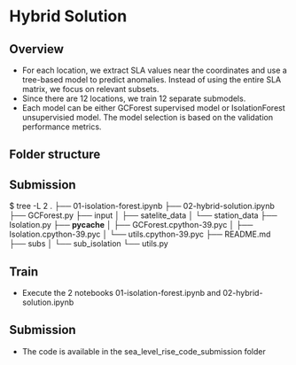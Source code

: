 
# Hybrid Solution  

## Overview  
- For each location, we extract SLA values near the coordinates and use a tree-based model to predict anomalies. Instead of using the entire SLA matrix, we focus on relevant subsets.  
- Since there are 12 locations, we train 12 separate submodels.  
- Each model can be either GCForest supervised model or IsolationForest unsupervisied model. The model selection is based on the validation performance metrics.

## Folder structure
## Submission  

$ tree -L 2
.
├── 01-isolation-forest.ipynb
├── 02-hybrid-solution.ipynb
├── GCForest.py
├── input
│   ├── satelite_data
│   └── station_data
├── Isolation.py
├── __pycache__
│   ├── GCForest.cpython-39.pyc
│   ├── Isolation.cpython-39.pyc
│   └── utils.cpython-39.pyc
├── README.md
├── subs
│   └── sub_isolation
└── utils.py




## Train 
- Execute the 2 notebooks 01-isolation-forest.ipynb and 02-hybrid-solution.ipynb

## Submission  
- The code is available in the sea_level_rise_code_submission folder